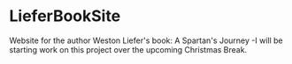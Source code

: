 # LieferBookSite
Website for the author Weston Liefer's book: A Spartan's Journey
-I will be starting work on this project over the upcoming Christmas Break.
